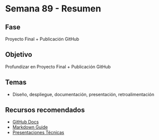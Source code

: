 # Semana 89 - Resumen

## Fase
Proyecto Final + Publicación GitHub

## Objetivo
Profundizar en Proyecto Final + Publicación GitHub

## Temas
- Diseño, despliegue, documentación, presentación, retroalimentación

## Recursos recomendados
- [GitHub Docs](https://docs.github.com/)
- [Markdown Guide](https://www.markdownguide.org/)
- [Presentaciones Técnicas](https://www.freecodecamp.org/news/how-to-give-technical-presentations/)
